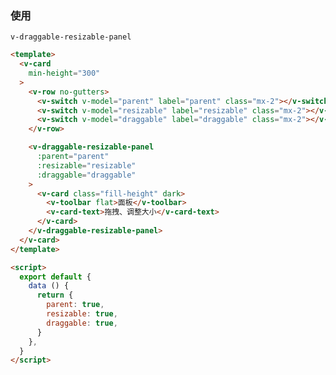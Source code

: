 ### 使用

`v-draggable-resizable-panel`

<v-code-card>

<examples-draggable-resizable-panel-usage></examples-draggable-resizable-panel-usage>

<div slot="template">

```html
<template>
  <v-card
    min-height="300"
  >
    <v-row no-gutters>
      <v-switch v-model="parent" label="parent" class="mx-2"></v-switch>
      <v-switch v-model="resizable" label="resizable" class="mx-2"></v-switch>
      <v-switch v-model="draggable" label="draggable" class="mx-2"></v-switch>
    </v-row>

    <v-draggable-resizable-panel
      :parent="parent"
      :resizable="resizable"
      :draggable="draggable"
    >
      <v-card class="fill-height" dark>
        <v-toolbar flat>面板</v-toolbar>
        <v-card-text>拖拽、调整大小</v-card-text>
      </v-card>
    </v-draggable-resizable-panel>
  </v-card>
</template>
```  
  
</div>

<div slot="script">

```html
<script>
  export default {
    data () {
      return {
        parent: true,
        resizable: true,
        draggable: true,
      }
    },
  }
</script>
```  

</div>

</v-code-card>